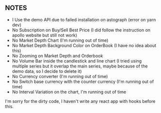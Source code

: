 ## NOTES

- I Use the demo API due to failed installation on astograph (error on yarn dev)
- No Subscription on Buy/Sell Best Price (I did follow the instruction on apollo website but still not work)
- No Market Depth Chart (I'm running out of time)
- No Market Depth Background Color on OrderBook (I have no idea about this)
- No Zooming on Market Depth and Orderbook
- No Volume Bar inside the candlestick and line chart (I tried using multiple series but it overlap the main series, maybe because of the demo data, so I decide to delete it)
- No Currency converter (I'm running out of time)
- No Switch base currency with the counter currency (I'm running out of time)
- No Interval Variation on the chart, I'm running out of time

I'm sorry for the dirty code, I haven't write any react app with hooks before this. 